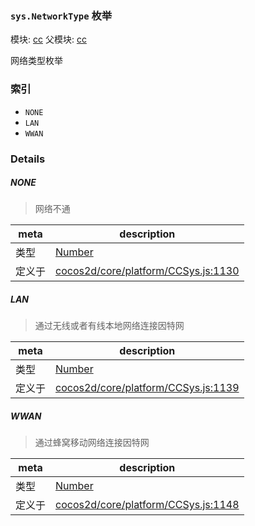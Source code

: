 ### `sys.NetworkType` 枚举



模块: [cc](../modules/cc.md)
父模块: [cc](../modules/cc.md)


网络类型枚举


### 索引
  - `NONE`
  - `LAN`
  - `WWAN`

### Details


##### NONE

> 网络不通

| meta | description |
|------|-------------|
| 类型 | <a href="https://developer.mozilla.org/en/JavaScript/Reference/Global_Objects/Number" class="crosslink external" target="_blank">Number</a> |
| 定义于 | [cocos2d/core/platform/CCSys.js:1130](https://github.com/cocos-creator/engine/blob/f495398f4307775f0f733162e3d128d81e063063/cocos2d/core/platform/CCSys.js#L1130) |



##### LAN

> 通过无线或者有线本地网络连接因特网

| meta | description |
|------|-------------|
| 类型 | <a href="https://developer.mozilla.org/en/JavaScript/Reference/Global_Objects/Number" class="crosslink external" target="_blank">Number</a> |
| 定义于 | [cocos2d/core/platform/CCSys.js:1139](https://github.com/cocos-creator/engine/blob/f495398f4307775f0f733162e3d128d81e063063/cocos2d/core/platform/CCSys.js#L1139) |



##### WWAN

> 通过蜂窝移动网络连接因特网

| meta | description |
|------|-------------|
| 类型 | <a href="https://developer.mozilla.org/en/JavaScript/Reference/Global_Objects/Number" class="crosslink external" target="_blank">Number</a> |
| 定义于 | [cocos2d/core/platform/CCSys.js:1148](https://github.com/cocos-creator/engine/blob/f495398f4307775f0f733162e3d128d81e063063/cocos2d/core/platform/CCSys.js#L1148) |


